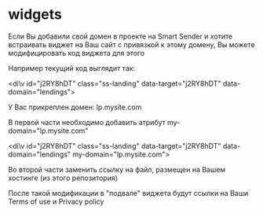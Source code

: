# widgets



Если Вы добавили свой домен в проекте на Smart Sender и хотите встраивать виджет на Ваш сайт с привязкой к этому домену, Вы можете модифицировать код виджета для этого



Например текущий код выглядит так:

<di\v id="j2RY8hDT" class="ss-landing" data-target="j2RY8hDT" data-domain="lendings"></div>

<script src="https://customer.smartsender.eu/js/client/lp.min.js?v2.0.0"></script>

У Вас прикреплен домен: lp.mysite.com

В первой части необходимо добавить атрибут  my-domain="lp.mysite.com"

<di\v id="j2RY8hDT" class="ss-landing" data-target="j2RY8hDT" data-domain="lendings" my-domain="lp.mysite.com"></div>

Во второй части заменить ссылку на файл, размещен на Вашем хостинге (из этого репозитория)

<script src="https://mysite.com/lp.custom.js"></script>




После такой модификации в "подвале" виджета будут ссылки на Ваши Terms of use и Privacy policy
